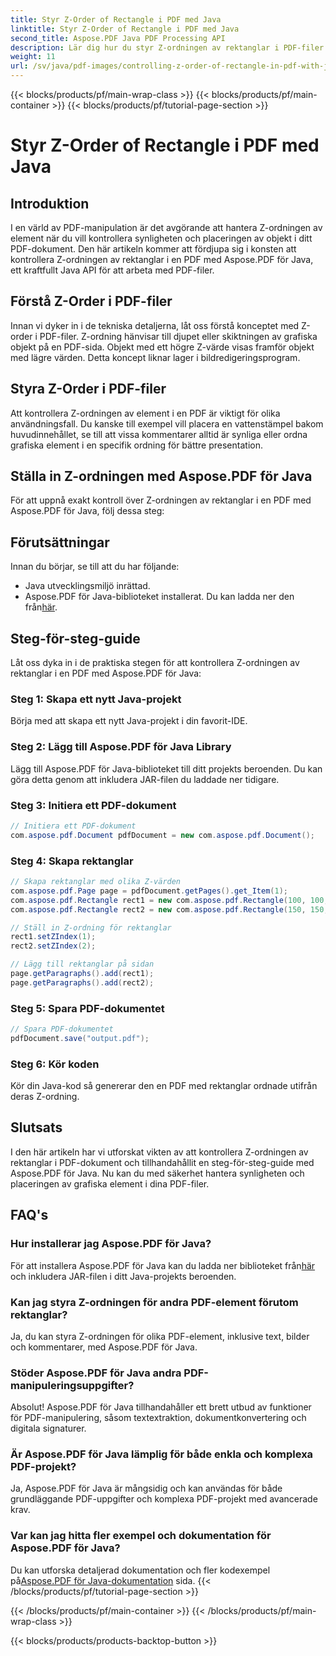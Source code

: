```yaml
---
title: Styr Z-Order of Rectangle i PDF med Java
linktitle: Styr Z-Order of Rectangle i PDF med Java
second_title: Aspose.PDF Java PDF Processing API
description: Lär dig hur du styr Z-ordningen av rektanglar i PDF-filer med Java med Aspose.PDF för Java. Steg-för-steg-guide för exakt PDF-manipulation.
weight: 11
url: /sv/java/pdf-images/controlling-z-order-of-rectangle-in-pdf-with-java/
---
```


{{< blocks/products/pf/main-wrap-class >}}
{{< blocks/products/pf/main-container >}}
{{< blocks/products/pf/tutorial-page-section >}}

# Styr Z-Order of Rectangle i PDF med Java


## Introduktion

I en värld av PDF-manipulation är det avgörande att hantera Z-ordningen av element när du vill kontrollera synligheten och placeringen av objekt i ditt PDF-dokument. Den här artikeln kommer att fördjupa sig i konsten att kontrollera Z-ordningen av rektanglar i en PDF med Aspose.PDF för Java, ett kraftfullt Java API för att arbeta med PDF-filer.

## Förstå Z-Order i PDF-filer

Innan vi dyker in i de tekniska detaljerna, låt oss förstå konceptet med Z-order i PDF-filer. Z-ordning hänvisar till djupet eller skiktningen av grafiska objekt på en PDF-sida. Objekt med ett högre Z-värde visas framför objekt med lägre värden. Detta koncept liknar lager i bildredigeringsprogram.

## Styra Z-Order i PDF-filer

Att kontrollera Z-ordningen av element i en PDF är viktigt för olika användningsfall. Du kanske till exempel vill placera en vattenstämpel bakom huvudinnehållet, se till att vissa kommentarer alltid är synliga eller ordna grafiska element i en specifik ordning för bättre presentation.

## Ställa in Z-ordningen med Aspose.PDF för Java

För att uppnå exakt kontroll över Z-ordningen av rektanglar i en PDF med Aspose.PDF för Java, följ dessa steg:

## Förutsättningar

Innan du börjar, se till att du har följande:

- Java utvecklingsmiljö inrättad.
-  Aspose.PDF för Java-biblioteket installerat. Du kan ladda ner den från[här](https://releases.aspose.com/pdf/java/).

## Steg-för-steg-guide

Låt oss dyka in i de praktiska stegen för att kontrollera Z-ordningen av rektanglar i en PDF med Aspose.PDF för Java:

### Steg 1: Skapa ett nytt Java-projekt

Börja med att skapa ett nytt Java-projekt i din favorit-IDE.

### Steg 2: Lägg till Aspose.PDF för Java Library

Lägg till Aspose.PDF för Java-biblioteket till ditt projekts beroenden. Du kan göra detta genom att inkludera JAR-filen du laddade ner tidigare.

### Steg 3: Initiera ett PDF-dokument

```java
// Initiera ett PDF-dokument
com.aspose.pdf.Document pdfDocument = new com.aspose.pdf.Document();
```

### Steg 4: Skapa rektanglar

```java
// Skapa rektanglar med olika Z-värden
com.aspose.pdf.Page page = pdfDocument.getPages().get_Item(1);
com.aspose.pdf.Rectangle rect1 = new com.aspose.pdf.Rectangle(100, 100, 200, 200);
com.aspose.pdf.Rectangle rect2 = new com.aspose.pdf.Rectangle(150, 150, 250, 250);

// Ställ in Z-ordning för rektanglar
rect1.setZIndex(1);
rect2.setZIndex(2);

// Lägg till rektanglar på sidan
page.getParagraphs().add(rect1);
page.getParagraphs().add(rect2);
```

### Steg 5: Spara PDF-dokumentet

```java
// Spara PDF-dokumentet
pdfDocument.save("output.pdf");
```

### Steg 6: Kör koden

Kör din Java-kod så genererar den en PDF med rektanglar ordnade utifrån deras Z-ordning.

## Slutsats

I den här artikeln har vi utforskat vikten av att kontrollera Z-ordningen av rektanglar i PDF-dokument och tillhandahållit en steg-för-steg-guide med Aspose.PDF för Java. Nu kan du med säkerhet hantera synligheten och placeringen av grafiska element i dina PDF-filer.

## FAQ's

### Hur installerar jag Aspose.PDF för Java?

För att installera Aspose.PDF för Java kan du ladda ner biblioteket från[här](https://releases.aspose.com/pdf/java/) och inkludera JAR-filen i ditt Java-projekts beroenden.

### Kan jag styra Z-ordningen för andra PDF-element förutom rektanglar?

Ja, du kan styra Z-ordningen för olika PDF-element, inklusive text, bilder och kommentarer, med Aspose.PDF för Java.

### Stöder Aspose.PDF för Java andra PDF-manipuleringsuppgifter?

Absolut! Aspose.PDF för Java tillhandahåller ett brett utbud av funktioner för PDF-manipulering, såsom textextraktion, dokumentkonvertering och digitala signaturer.

### Är Aspose.PDF för Java lämplig för både enkla och komplexa PDF-projekt?

Ja, Aspose.PDF för Java är mångsidig och kan användas för både grundläggande PDF-uppgifter och komplexa PDF-projekt med avancerade krav.

### Var kan jag hitta fler exempel och dokumentation för Aspose.PDF för Java?

 Du kan utforska detaljerad dokumentation och fler kodexempel på[Aspose.PDF för Java-dokumentation](https://reference.aspose.com/pdf/java/) sida.
{{< /blocks/products/pf/tutorial-page-section >}}

{{< /blocks/products/pf/main-container >}}
{{< /blocks/products/pf/main-wrap-class >}}

{{< blocks/products/products-backtop-button >}}

